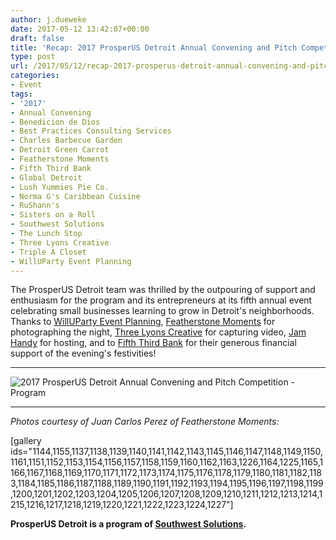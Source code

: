 ```yaml
---
author: j.dueweke
date: 2017-05-12 13:42:07+00:00
draft: false
title: 'Recap: 2017 ProsperUS Detroit Annual Convening and Pitch Competition'
type: post
url: /2017/05/12/recap-2017-prosperus-detroit-annual-convening-and-pitch-competition/
categories:
- Event
tags:
- '2017'
- Annual Convening
- Benedicion de Dios
- Best Practices Consulting Services
- Charles Barbecue Garden
- Detroit Green Carrot
- Featherstone Moments
- Fifth Third Bank
- Global Detroit
- Lush Yummies Pie Co.
- Norma G's Caribbean Cuisine
- RuShann's
- Sisters on a Roll
- Southwest Solutions
- The Lunch Stop
- Three Lyons Creative
- Triple A Closet
- WillUParty Event Planning
---
```


The ProsperUS Detroit team was thrilled by the outpouring of support and enthusiasm for the program and its entrepreneurs at its fifth annual event celebrating small businesses learning to grow in Detroit's neighborhoods. Thanks to [WillUParty Event Planning](http://willuparty.com/), [Featherstone Moments](https://www.fsmoments.com/) for photographing the night, [Three Lyons Creative](http://www.threelyonscreative.com/) for capturing video, [Jam Handy](http://thejamhandy.com/) for hosting, and to [Fifth Third Bank](https://www.53.com/content/fifth-third/en/business-banking.html) for their generous financial support of the evening's festivities!



* * *



![2017 ProsperUS Detroit Annual Convening and Pitch Competition - Program](http://www.prosperusdetroit.org/wp-content/uploads/2017/05/2017-AC-Program.png)




* * *



_Photos courtesy of Juan Carlos Perez of Featherstone Moments:_

[gallery ids="1144,1155,1137,1138,1139,1140,1141,1142,1143,1145,1146,1147,1148,1149,1150,1161,1151,1152,1153,1154,1156,1157,1158,1159,1160,1162,1163,1226,1164,1225,1165,1166,1167,1168,1169,1170,1171,1172,1173,1174,1175,1176,1178,1179,1180,1181,1182,1183,1184,1185,1186,1187,1188,1189,1190,1191,1192,1193,1194,1195,1196,1197,1198,1199,1200,1201,1202,1203,1204,1205,1206,1207,1208,1209,1210,1211,1212,1213,1214,1215,1216,1217,1218,1219,1220,1221,1222,1223,1224,1227"]

**ProsperUS Detroit is a program of [Southwest Solutions](http://www.swsol.org/).**
